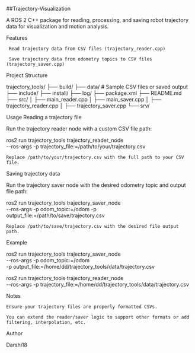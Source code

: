 ##Trajectory-Visualization

A ROS 2 C++ package for reading, processing, and saving robot trajectory data for visualization and motion analysis.

 Features

     Read trajectory data from CSV files (trajectory_reader.cpp)

     Save trajectory data from odometry topics to CSV files (trajectory_saver.cpp)

Project Structure

trajectory_tools/
├── build/
├── data/                     # Sample CSV files or saved output
├── include/
├── install/
├── log/
├── package.xml
├── README.md
├── src/
│   ├── main_reader.cpp
│   ├── main_saver.cpp
│   ├── trajectory_reader.cpp
│   ├── trajectory_saver.cpp
└── srv/

Usage
Reading a trajectory file

Run the trajectory reader node with a custom CSV file path:

ros2 run trajectory_tools trajectory_reader_node \
  --ros-args -p trajectory_file:=/path/to/your/trajectory.csv

    Replace /path/to/your/trajectory.csv with the full path to your CSV file.

Saving trajectory data

Run the trajectory saver node with the desired odometry topic and output file path:

ros2 run trajectory_tools trajectory_saver_node \
  --ros-args -p odom_topic:=/odom -p output_file:=/path/to/save/trajectory.csv

    Replace /path/to/save/trajectory.csv with the desired file output path.

Example

ros2 run trajectory_tools trajectory_saver_node \
  --ros-args -p odom_topic:=/odom \
  -p output_file:=/home/dd/trajectory_tools/data/trajectory.csv

ros2 run trajectory_tools trajectory_reader_node \
  --ros-args -p trajectory_file:=/home/dd/trajectory_tools/data/trajectory.csv

Notes

    Ensure your trajectory files are properly formatted CSVs.

    You can extend the reader/saver logic to support other formats or add filtering, interpolation, etc.

 Author

Darshi18
